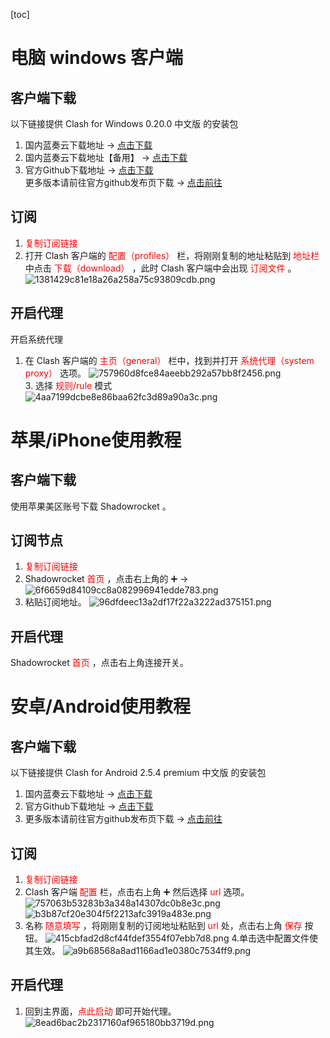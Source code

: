 
 [toc] 

# 电脑 windows 客户端


## 客户端下载

以下链接提供 Clash for Windows 0.20.0 中文版 的安装包

1.  国内蓝奏云下载地址 -> [点击下载](https://dogcloud.lanzout.com/ipw3Z0v68mpi)
2.  国内蓝奏云下载地址【备用】 -> [点击下载](https://dogcloud.lanzoux.com/ipw3Z0v68mpi)
3.  官方Github下载地址 -> [点击下载](https://github.com/Fndroid/clash_for_windows_pkg/releases/download/0.20.0/Clash.for.Windows-0.20.0-win.7z)  
    更多版本请前往官方github发布页下载 -> [点击前往](https://github.com/Fndroid/clash_for_windows_pkg/releases)

## 订阅

1.  <font color="red"> 复制订阅链接 </font> 
2.  打开 Clash 客户端的 <font color="red"> 配置（profiles） </font>  栏，将刚刚复制的地址粘贴到 <font color="red"> 地址栏 </font>  中点击 <font color="red"> 下载（download） </font>  ，此时 Clash 客户端中会出现<font color="red"> 订阅文件 </font> 。  
    ![1381429c81e18a26a258a75c93809cdb.png](../_resources/1381429c81e18a26a258a75c93809cdb.png)

## 开启代理

开启系统代理

1.  在 Clash 客户端的 <font color="red"> 主页（general） </font>  栏中，找到并打开 <font color="red"> 系统代理（system proxy）</font>  选项。
![757960d8fce84aeebb292a57bb8f2456.png](../_resources/757960d8fce84aeebb292a57bb8f2456.png)  
3\. 选择<font color="red"> 规则/rule  </font> 模式  
![4aa7199dcbe8e86baa62fc3d89a90a3c.png](../_resources/4aa7199dcbe8e86baa62fc3d89a90a3c.png)


# 苹果/iPhone使用教程
## 客户端下载
使用苹果美区账号下载 Shadowrocket 。
## 订阅节点
1. <font color="red"> 复制订阅链接 </font> 
2. Shadowrocket <font color="red"> 首页 </font>  ，点击右上角的 ➕ -> 
![6f6659d84109cc8a082996941edde783.png](../_resources/6f6659d84109cc8a082996941edde783.png)
3. 粘贴订阅地址。
![96dfdeec13a2df17f22a3222ad375151.png](../_resources/96dfdeec13a2df17f22a3222ad375151.png)



## 开启代理
 Shadowrocket<font color="red"> 首页</font> ，点击右上角连接开关。



# 安卓/Android使用教程
## 客户端下载
以下链接提供 Clash for Android 2.5.4 premium 中文版 的安装包

1. 国内蓝奏云下载地址 -> [点击下载](https://dogcloud.lanzout.com/iOnSm0u3au0j)
4. 官方Github下载地址 -> [点击下载](https://github.com/Kr328/ClashForAndroid/releases/download/v2.5.4/cfa-2.5.4-premium-universal-release.apk)
5. 更多版本请前往官方github发布页下载 -> [点击前往](https://github.com/Kr328/ClashForAndroid/releases)

## 订阅
1. <font color="red"> 复制订阅链接 </font> 
2.  Clash 客户端 <font color="red"> 配置 </font>  栏，点击右上角 ➕ 然后选择 <font color="red"> url </font>  选项。
![757063b53283b3a348a14307dc0b8e3c.png](../_resources/757063b53283b3a348a14307dc0b8e3c.png)
![b3b87cf20e304f5f2213afc3919a483e.png](../_resources/b3b87cf20e304f5f2213afc3919a483e.png)
3. 名称 <font color="red">随意填写 </font>，将刚刚复制的订阅地址粘贴到 <font color="red"> url </font> 处，点击右上角 <font color="red"> 保存 </font> 按钮。
![415cbfad2d8cf44fdef3554f07ebb7d8.png](../_resources/415cbfad2d8cf44fdef3554f07ebb7d8.png)
4.单击选中配置文件使其生效。
![a9b68568a8ad1166ad1e0380c7534ff9.png](../_resources/a9b68568a8ad1166ad1e0380c7534ff9.png)
## 开启代理
1. 回到主界面，<font color="red">点此启动</font> 即可开始代理。
![8ead6bac2b2317160af965180bb3719d.png](../_resources/8ead6bac2b2317160af965180bb3719d.png)